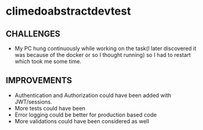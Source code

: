 # climedoabstractdevtest

## CHALLENGES
- My PC hung continuously while working on the task(I later discovered it was because of the docker or so I thought running) so I had to restart which took me some time.

## IMPROVEMENTS
- Authentication and Authorization could have been added with JWT/sessions.
- More tests could have been 
- Error logging could be better for production based code
- More validations could have been considered as well